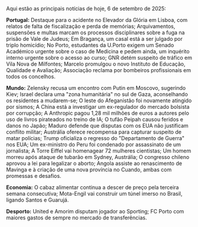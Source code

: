 Aqui estão as principais notícias de hoje, 6 de setembro de 2025:

**Portugal:** Destaque para o acidente no Elevador da Glória em Lisboa, com relatos de falta de fiscalização e perda de memórias; Arquivamentos, suspensões e multas marcam os processos disciplinares sobre a fuga na prisão de Vale de Judeus; Em Bragança, um casal está a ser julgado por triplo homicídio; No Porto, estudantes da U.Porto exigem um Senado Académico urgente sobre o caso de Medicina e pedem ainda, um inquérito interno urgente sobre o acesso ao curso; GNR detém suspeito de tráfico em Vila Nova de Milfontes; Marcelo promulgou o novo Instituto de Educação, Qualidade e Avaliação; Associação reclama por bombeiros profissionais em todos os concelhos.

**Mundo:** Zelensky recusa um encontro com Putin em Moscovo, sugerindo Kiev; Israel declara uma "zona humanitária" no sul de Gaza, aconselhando os residentes a mudarem-se; O leste do Afeganistão foi novamente atingido por sismos; A China está a investigar um ex-regulador do mercado bolsista por corrupção; A Anthropic pagou 1,28 mil milhões de euros a autores pelo uso de livros pirateados no treino de IA; O tufão Peipah causou feridos e danos no Japão; Maduro defende que disputas com os EUA não justificam conflito militar; Austrália oferece recompensa para capturar suspeito de matar polícias; Trump oficializa o regresso do "Departamento de Guerra" nos EUA; Um ex-ministro do Peru foi condenado por assassinato de um jornalista; A Torre Eiffel vai homenagear 72 mulheres cientistas; Um homem morreu após ataque de tubarão em Sydney, Austrália; O congresso chileno aprovou a lei para legalizar o aborto; Angola assiste ao renascimento de Mavinga e à criação de uma nova província no Cuando, ambas com promessas e desafios.

**Economia:** O cabaz alimentar continua a descer de preço pela terceira semana consecutiva; Mota-Engil vai construir um túnel imerso no Brasil, ligando Santos e Guarujá.

**Desporto:** United e Amorim disputam jogador ao Sporting; FC Porto com maiores gastos de sempre no mercado de transferências.
